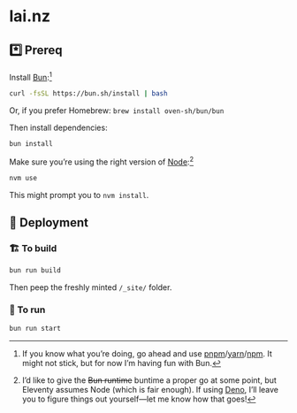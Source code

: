 # lai.nz

## *️⃣ Prereq

Install [Bun](https://bun.sh/docs/installation):[^pkg]

```sh
curl -fsSL https://bun.sh/install | bash
```

Or, if you prefer Homebrew: `brew install oven-sh/bun/bun`

[^pkg]: If you know what you’re doing, go ahead and use [pnpm](https://pnpm.io)/[yarn](https://yarnpkg.com)/[npm](https://www.npmjs.com). It might not stick, but for now I’m having fun with Bun.

Then install dependencies:

```sh
bun install
```

Make sure you’re using the right version of [Node](https://nodejs.org):[^runtime]

```sh
nvm use
```

This might prompt you to `nvm install`.

[^runtime]: I’d like to give the ~~Bun runtime~~ buntime a proper go at some point, but Eleventy assumes Node (which is fair enough). If using [Deno](https://deno.com), I’ll leave you to figure things out yourself—let me know how that goes!

## 🚀 Deployment

### 🏗️ To build

```sh
bun run build
```

Then peep the freshly minted `/_site/` folder.

### 👟 To run

```sh
bun run start
```
